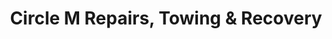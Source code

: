 ---
title: "Circle M Repairs, Towing & Recovery"
url: /mountain-view/circle-m-repairs-towing-und-recovery/
shop: Autowerkstatt
---